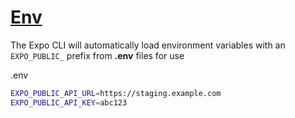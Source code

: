 # [Env](https://docs.expo.dev/guides/environment-variables/)

The Expo CLI will automatically load environment variables with an `EXPO_PUBLIC_` prefix from **.env** files for use

.env

```bash
EXPO_PUBLIC_API_URL=https://staging.example.com
EXPO_PUBLIC_API_KEY=abc123
```

